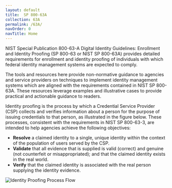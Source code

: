 ```yaml
---
layout: default
title:  SP 800-63A
collection: 63A
permalink: /63A/
navOrder: 0  
navTitle: Home  
---
```

NIST Special Publication 800-63-A Digital Identity Guidelines: Enrollment and Identity Proofing (SP 800-63 or NIST SP 800-63A) provides detailed requirements for enrollment and identity proofing of individuals with which federal identity management systems are expected to comply.

The tools and resources here provide non-normative guidance to agencies and service providers on techniques to implement identity management systems which are aligned with the requirements contained in NIST SP 800-63A. These resources leverage examples and illustrative cases to provide practical and actionable guidance to readers.

Identity proofing is the process by which a Credential Service Provider (CSP) collects and verifies information about a person for the purpose of issuing credentials to that person, as illustrated in the figure below. These processes, consistent with the requirements in NIST SP 800-63-3, are intended to help agencies achieve the following objectives:

- **Resolve** a claimed identity to a single, unique identity within the context of the population of users served by the CSP.
- **Validate** that all evidence that is supplied is valid (correct) and genuine (not counterfeit or misappropriated); and that the claimed identity exists in the real world.
- **Verify** that the claimed identity is associated with the real person supplying the identity evidence.

![Identity Proofing Process Flow]({{site.baseurl}}/img/ProofingProcess.png)

